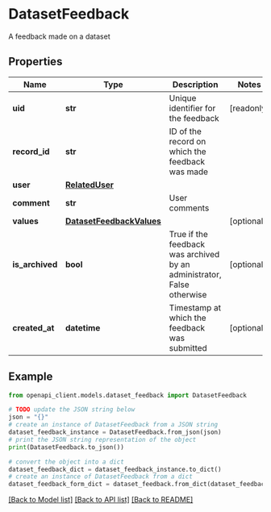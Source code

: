 # DatasetFeedback

A feedback made on a dataset

## Properties

Name | Type | Description | Notes
------------ | ------------- | ------------- | -------------
**uid** | **str** | Unique identifier for the feedback | [readonly] 
**record_id** | **str** | ID of the record on which the feedback was made | 
**user** | [**RelatedUser**](RelatedUser.md) |  | 
**comment** | **str** | User comments | 
**values** | [**DatasetFeedbackValues**](DatasetFeedbackValues.md) |  | [optional] 
**is_archived** | **bool** | True if the feedback was archived by an administrator, False otherwise | [optional] 
**created_at** | **datetime** | Timestamp at which the feedback was submitted | [optional] 

## Example

```python
from openapi_client.models.dataset_feedback import DatasetFeedback

# TODO update the JSON string below
json = "{}"
# create an instance of DatasetFeedback from a JSON string
dataset_feedback_instance = DatasetFeedback.from_json(json)
# print the JSON string representation of the object
print(DatasetFeedback.to_json())

# convert the object into a dict
dataset_feedback_dict = dataset_feedback_instance.to_dict()
# create an instance of DatasetFeedback from a dict
dataset_feedback_form_dict = dataset_feedback.from_dict(dataset_feedback_dict)
```
[[Back to Model list]](../README.md#documentation-for-models) [[Back to API list]](../README.md#documentation-for-api-endpoints) [[Back to README]](../README.md)


